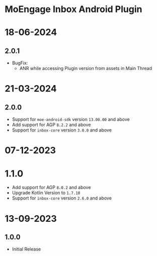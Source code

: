 # MoEngage Inbox Android Plugin

# 18-06-2024

## 2.0.1

- BugFix:
  - ANR while accessing Plugin version from assets in Main Thread

# 21-03-2024

## 2.0.0
- Support for `moe-android-sdk` version `13.00.00` and above
- Add support for AGP `8.2.2` and above
- Support for `inbox-core` version `3.0.0` and above

# 07-12-2023

# 1.1.0
- Add support for AGP `8.0.2` and above
- Upgrade Kotlin Version to `1.7.10`
- Support for `inbox-core` version `2.6.0` and above

# 13-09-2023

## 1.0.0
- Initial Release